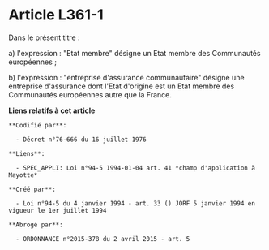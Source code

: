 # Article L361-1

Dans le présent titre :

a) l'expression : "Etat membre" désigne un Etat membre des Communautés européennes ;

b) l'expression : "entreprise d'assurance communautaire" désigne une entreprise d'assurance dont l'Etat d'origine est un Etat
membre des Communautés européennes autre que la France.

**Liens relatifs à cet article**

	**Codifié par**:

	  - Décret n°76-666 du 16 juillet 1976

	**Liens**:

	  - SPEC_APPLI: Loi n°94-5 1994-01-04 art. 41 *champ d'application à Mayotte*

	**Créé par**:

	  - Loi n°94-5 du 4 janvier 1994 - art. 33 () JORF 5 janvier 1994 en vigueur le 1er juillet 1994

	**Abrogé par**:

	  - ORDONNANCE n°2015-378 du 2 avril 2015 - art. 5

